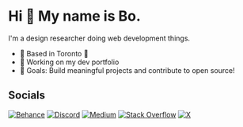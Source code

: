 # Hi 👋 My name is Bo.

I'm a design researcher doing web development things.

- 📍 Based in Toronto 🍁
- 🚀 Working on my dev portfolio
- 🎯 Goals: Build meaningful projects and contribute to open source!

## Socials

[![Behance](https://img.shields.io/badge/Behance-1769ff?logo=behance&logoColor=white)](https://behance.net/https://www.behance.net/bolouie) [![Discord](https://img.shields.io/badge/Discord-%237289DA.svg?logo=discord&logoColor=white)](https://discord.gg/https://discord.com/users/BoLouie#0373) [![Medium](https://img.shields.io/badge/Medium-12100E?logo=medium&logoColor=white)](https://medium.com/@https://bolouie.medium.com/) [![Stack Overflow](https://img.shields.io/badge/-Stackoverflow-FE7A16?logo=stack-overflow&logoColor=white)](https://stackoverflow.com/users/https://stackoverflow.com/users/12727307/bo-louie) [![X](https://img.shields.io/badge/X-black.svg?logo=X&logoColor=white)](https://x.com/https://www.twitter.com/bo_louie)